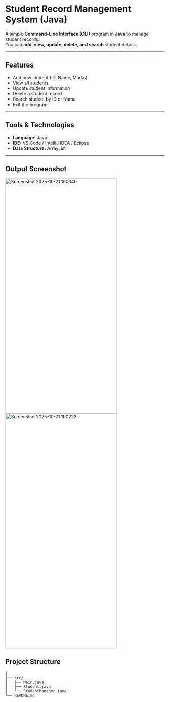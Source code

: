 # Student Record Management System (Java)

A simple **Command-Line Interface (CLI)** program in **Java** to manage student records.  
You can **add, view, update, delete, and search** student details.

---

## Features
- Add new student (ID, Name, Marks)  
- View all students  
- Update student information  
- Delete a student record  
- Search student by ID or Name  
- Exit the program  

---

## Tools & Technologies
- **Language:** Java  
- **IDE:** VS Code / IntelliJ IDEA / Eclipse  
- **Data Structure:** ArrayList  

---

## Output Screenshot

<img width="353" height="741" alt="Screenshot 2025-10-21 190040" src="https://github.com/user-attachments/assets/bfdd14c4-d026-4f4d-8830-4211e3afc6ce" />
<img width="353" height="741" alt="Screenshot 2025-10-21 190222" src="https://github.com/user-attachments/assets/f20f54d9-84af-472a-9c1c-6d1bcd088ecf" />



## Project Structure

```StudentRecordManagement/
│
├── src/
│   ├── Main.java
│   ├── Student.java
│   └── StudentManager.java
└── README.md

